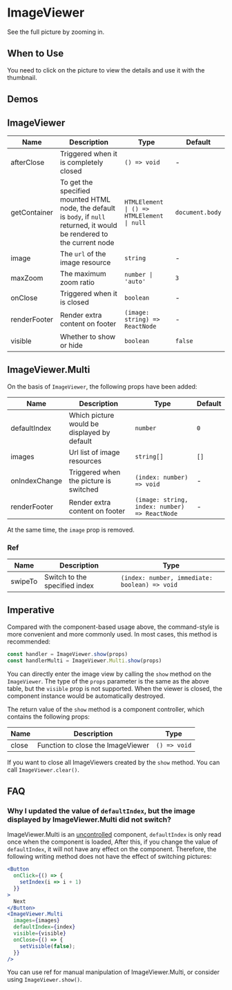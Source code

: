 # ImageViewer

See the full picture by zooming in.

## When to Use

You need to click on the picture to view the details and use it with the thumbnail.

## Demos

<code src="./demos/demo1.tsx"></code>

## ImageViewer

| Name         | Description                                                                                                                 | Type                                       | Default         |
| ------------ | --------------------------------------------------------------------------------------------------------------------------- | ------------------------------------------ | --------------- |
| afterClose   | Triggered when it is completely closed                                                                                      | `() => void`                               | -               |
| getContainer | To get the specified mounted HTML node, the default is `body`, if `null` returned, it would be rendered to the current node | `HTMLElement \| () => HTMLElement \| null` | `document.body` |
| image        | The `url` of the image resource                                                                                             | `string`                                   | -               |
| maxZoom      | The maximum zoom ratio                                                                                                      | `number \| 'auto'`                         | `3`             |
| onClose      | Triggered when it is closed                                                                                                 | `boolean`                                  | -               |
| renderFooter | Render extra content on footer                                                                                              | `(image: string) => ReactNode`             | -               |
| visible      | Whether to show or hide                                                                                                     | `boolean`                                  | `false`         |

## ImageViewer.Multi

On the basis of `ImageViewer`, the following props have been added:

| Name          | Description                                 | Type                                          | Default |
| ------------- | ------------------------------------------- | --------------------------------------------- | ------- |
| defaultIndex  | Which picture would be displayed by default | `number`                                      | `0`     |
| images        | Url list of image resources                 | `string[]`                                    | `[]`    |
| onIndexChange | Triggered when the picture is switched      | `(index: number) => void`                     | -       |
| renderFooter  | Render extra content on footer              | `(image: string, index: number) => ReactNode` | -       |

At the same time, the `image` prop is removed.

### Ref

| Name    | Description                   | Type                                          |
| ------- | ----------------------------- | --------------------------------------------- |
| swipeTo | Switch to the specified index | `(index: number, immediate: boolean) => void` |

## Imperative

Compared with the component-based usage above, the command-style is more convenient and more commonly used. In most cases, this method is recommended:

```ts | pure
const handler = ImageViewer.show(props)
const handlerMulti = ImageViewer.Multi.show(props)
```

You can directly enter the image view by calling the `show` method on the `ImageViewer`. The type of the `props` parameter is the same as the above table, but the `visible` prop is not supported. When the viewer is closed, the component instance would be automatically destroyed.

The return value of the `show` method is a component controller, which contains the following props:

| Name  | Description                       | Type         |
| ----- | --------------------------------- | ------------ |
| close | Function to close the ImageViewer | `() => void` |

If you want to close all ImageViewers created by the `show` method. You can call `ImageViewer.clear()`.

## FAQ

### Why I updated the value of `defaultIndex`, but the image displayed by ImageViewer.Multi did not switch?

ImageViewer.Multi is an [uncontrolled](https://reactjs.org/docs/glossary.html#controlled-vs-uncontrolled-components) component, `defaultIndex` is only read once when the component is loaded, After this, if you change the value of `defaultIndex`, it will not have any effect on the component. Therefore, the following writing method does not have the effect of switching pictures:

```jsx
<Button
  onClick={() => {
    setIndex(i => i + 1)
  }}
>
  Next
</Button>
<ImageViewer.Multi
  images={images}
  defaultIndex={index}
  visible={visible}
  onClose={() => {
    setVisible(false);
  }}
/>
```

You can use ref for manual manipulation of ImageViewer.Multi, or consider using `ImageViewer.show()`.
